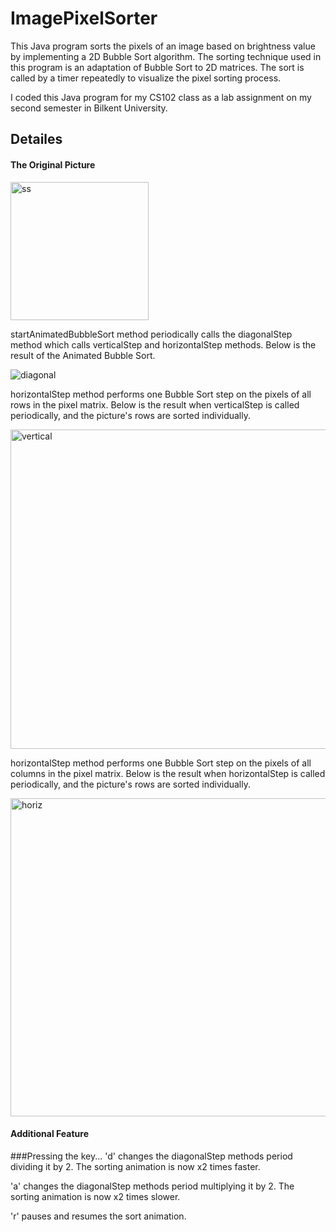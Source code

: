 # ImagePixelSorter
This Java program sorts the pixels of an image based on brightness value by implementing a 2D Bubble Sort algorithm. The sorting technique used in this program is an adaptation of Bubble Sort to 2D matrices. The sort is called by a timer repeatedly to visualize the pixel sorting process.

I coded this Java program for my CS102 class as a lab assignment on my second semester in Bilkent University.

## Detailes

#### The Original Picture

<img width="221" alt="ss" src="https://github.com/ph7oeuf/Image-Pixel-Sorter/assets/77412814/2dc38214-7e10-4aa9-a591-2bebde4a1c4c">


startAnimatedBubbleSort method periodically calls the diagonalStep method which calls verticalStep and horizontalStep methods.
Below is the result of the Animated Bubble Sort. 

![diagonal](https://github.com/ph7oeuf/Image-Pixel-Sorter/assets/77412814/cbe9ba68-b4a7-450b-b255-5a18f8d737f1)


horizontalStep method performs one Bubble Sort step on the pixels of all rows in the pixel matrix.
Below is the result when verticalStep is called periodically, and the picture's rows are sorted individually.

<img width="511" alt="vertical" src="https://github.com/ph7oeuf/Image-Pixel-Sorter/assets/77412814/e6555968-c389-48bc-8436-24153e50806b">


horizontalStep method performs one Bubble Sort step on the pixels of all columns in the pixel matrix.
Below is the result when horizontalStep is called periodically, and the picture's rows are sorted individually.

<img width="509" alt="horiz" src="https://github.com/ph7oeuf/Image-Pixel-Sorter/assets/77412814/1f772e7b-8911-4d8b-9699-81e3a377d60d">

#### Additional Feature
###Pressing the key...
   'd' changes the diagonalStep methods period dividing it by 2. The sorting animation is now x2 times faster.
            
   'a' changes the diagonalStep methods period multiplying it by 2. The sorting animation is now x2 times slower.
          
   'r' pauses and resumes the sort animation.
